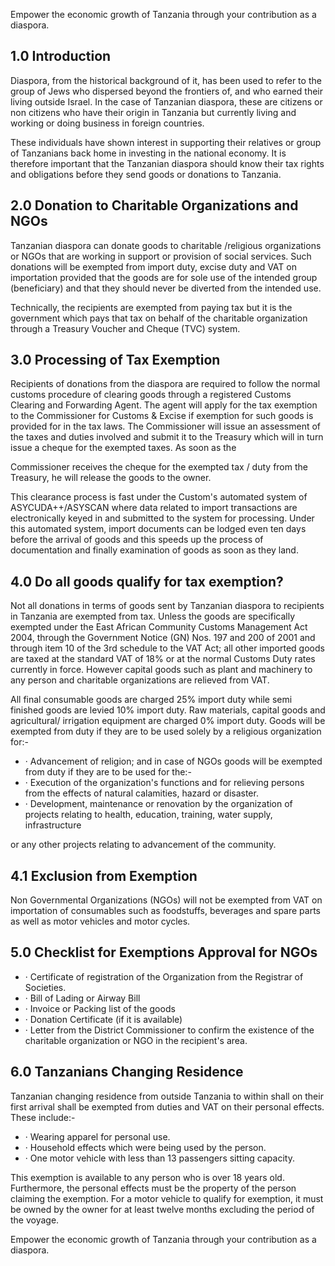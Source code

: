 Empower the economic growth of  Tanzania through your contribution as a diaspora.

<!-- image -->

<!-- image -->

## 1.0 Introduction

Diaspora,  from  the  historical  background  of  it,  has been used to refer to the group of Jews who dispersed beyond the frontiers of, and who earned their living outside  Israel.    In  the  case  of  Tanzanian  diaspora, these  are  citizens  or  non  citizens  who  have  their origin in Tanzania but currently living and working or doing business in foreign countries.

These individuals have shown interest in supporting their  relatives  or  group  of  Tanzanians  back  home in investing in the national economy.  It is therefore important that the Tanzanian diaspora should know their  tax  rights  and  obligations  before  they  send goods or donations to Tanzania.

## 2.0 Donation to Charitable Organizations and NGOs

Tanzanian diaspora can donate goods to charitable /religious  organizations  or  NGOs  that  are  working in  support  or  provision  of  social  services.    Such donations will be exempted from import duty, excise duty and VAT on importation provided that the goods are for sole use of the intended group (beneficiary) and  that  they  should  never  be    diverted  from  the intended use.

Technically, the recipients are exempted from paying tax  but  it  is  the  government  which  pays  that  tax on  behalf  of  the  charitable  organization  through  a Treasury Voucher and Cheque (TVC) system.

## 3.0 Processing of  Tax Exemption

Recipients of donations from the diaspora are required  to  follow  the  normal  customs  procedure of  clearing  goods  through  a  registered  Customs Clearing  and  Forwarding  Agent.    The  agent  will apply for the tax exemption to the Commissioner for Customs  &amp;  Excise  if  exemption  for  such  goods  is provided for in the tax laws.  The Commissioner will issue an assessment of the taxes and duties involved and submit it to the Treasury which will in turn issue a cheque for the exempted taxes.  As soon as the

Commissioner receives the cheque for the exempted tax / duty from the Treasury, he will release the goods to the owner.

This  clearance  process  is  fast  under  the  Custom's automated system of ASYCUDA++/ASYSCAN where data related to import transactions are electronically keyed in and submitted to the system for processing. Under this automated system, import documents can be lodged even ten days before the arrival of goods and this speeds up the process of documentation and finally examination of goods as soon as they land.

## 4.0 Do all goods qualify for tax exemption?

Not all donations in terms of goods sent by Tanzanian diaspora to recipients in Tanzania are exempted from tax.    Unless  the  goods  are  specifically  exempted  under the East African Community Customs Management Act 2004, through the Government Notice (GN) Nos. 197 and 200 of 2001 and through item 10 of the 3rd schedule to the VAT Act; all other imported goods are taxed at the standard VAT of 18% or at the normal Customs  Duty  rates  currently  in  force.      However capital  goods  such  as  plant  and  machinery  to  any person  and  charitable  organizations  are  relieved from VAT.

All final consumable goods are charged 25% import duty while semi finished goods are levied 10% import duty.  Raw materials, capital goods and agricultural/ irrigation  equipment  are  charged  0%  import  duty. Goods will be exempted from duty if they are to be used solely by a religious organization for:-

- · Advancement of religion; and in case of NGOs goods will be exempted from duty if they are to be  used for the:-
- · Execution  of  the  organization's  functions  and for  relieving  persons from the effects of natural calamities, hazard or disaster.
- · Development,  maintenance  or  renovation  by the  organization  of  projects  relating    to  health, education,  training,  water  supply,  infrastructure

or any other projects relating to advancement of the community.

## 4.1 Exclusion from Exemption

Non Governmental Organizations (NGOs) will not be exempted from VAT on importation of consumables such  as  foodstuffs,  beverages  and  spare  parts  as well as motor vehicles and motor cycles.

## 5.0 Checklist for Exemptions Approval for NGOs

- · Certificate of registration of the Organization from the Registrar of Societies.
- · Bill of Lading or Airway Bill
- · Invoice or Packing list of the goods
- · Donation Certificate (if it is available)
- · Letter from the District Commissioner to confirm the  existence  of  the  charitable  organization  or NGO in the recipient's area.

## 6.0 Tanzanians Changing Residence

Tanzanian changing residence from outside Tanzania to within shall on their first arrival shall be exempted from duties and VAT on their personal effects.  These include:-

- · Wearing apparel for personal use.
- · Household effects which were being used by the person.
- · One motor vehicle with less than 13 passengers sitting capacity.

This exemption is available to any person who is over 18 years old.  Furthermore, the personal effects must be the property of the person claiming the exemption. For a motor vehicle to qualify for exemption, it must be owned by the owner for at least twelve months excluding the period of the voyage.

Empower the economic growth of Tanzania through your contribution as a diaspora.